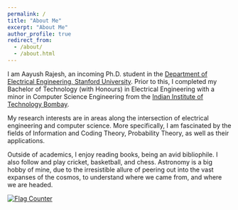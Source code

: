```yaml
---
permalink: /
title: "About Me"
excerpt: "About Me"
author_profile: true
redirect_from: 
  - /about/
  - /about.html
---
```


I am Aayush Rajesh, an incoming Ph.D. student in the [Department of Electrical Engineering, Stanford University](https://ee.stanford.edu/). Prior to this, I completed my Bachelor of Technology (with Honours) in Electrical Engineering with a minor in Computer Science Engineering from the [Indian Institute of Technology Bombay](https://www.iitb.ac.in/).  

My research interests are in areas along the intersection of electrical engineering and computer science. More specifically, I am fascinated by the fields of Information and Coding Theory, Probability Theory, as well as their applications.  

Outside of academics, I enjoy reading books, being an avid bibliophile. I also follow and play cricket, basketball, and chess. Astronomy is a big hobby of mine, due to the irresistible allure of peering out into the vast expanses of the cosmos, to understand where we came from, and where we are headed.  

<a href="https://info.flagcounter.com/SOH8"><img src="https://s11.flagcounter.com/count2/SOH8/bg_FFFFFF/txt_000000/border_CCCCCC/columns_2/maxflags_10/viewers_0/labels_0/pageviews_0/flags_0/percent_0/" alt="Flag Counter" border="0"></a>
